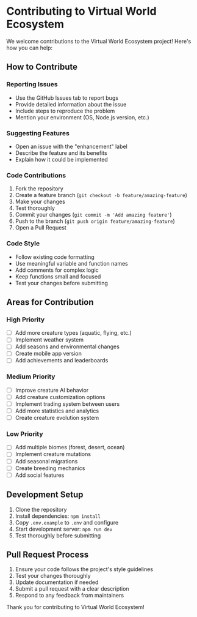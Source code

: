 # Contributing to Virtual World Ecosystem

We welcome contributions to the Virtual World Ecosystem project! Here's how you can help:

## How to Contribute

### Reporting Issues
- Use the GitHub Issues tab to report bugs
- Provide detailed information about the issue
- Include steps to reproduce the problem
- Mention your environment (OS, Node.js version, etc.)

### Suggesting Features
- Open an issue with the "enhancement" label
- Describe the feature and its benefits
- Explain how it could be implemented

### Code Contributions
1. Fork the repository
2. Create a feature branch (`git checkout -b feature/amazing-feature`)
3. Make your changes
4. Test thoroughly
5. Commit your changes (`git commit -m 'Add amazing feature'`)
6. Push to the branch (`git push origin feature/amazing-feature`)
7. Open a Pull Request

### Code Style
- Follow existing code formatting
- Use meaningful variable and function names
- Add comments for complex logic
- Keep functions small and focused
- Test your changes before submitting

## Areas for Contribution

### High Priority
- [ ] Add more creature types (aquatic, flying, etc.)
- [ ] Implement weather system
- [ ] Add seasons and environmental changes
- [ ] Create mobile app version
- [ ] Add achievements and leaderboards

### Medium Priority
- [ ] Improve creature AI behavior
- [ ] Add creature customization options
- [ ] Implement trading system between users
- [ ] Add more statistics and analytics
- [ ] Create creature evolution system

### Low Priority
- [ ] Add multiple biomes (forest, desert, ocean)
- [ ] Implement creature mutations
- [ ] Add seasonal migrations
- [ ] Create breeding mechanics
- [ ] Add social features

## Development Setup

1. Clone the repository
2. Install dependencies: `npm install`
3. Copy `.env.example` to `.env` and configure
4. Start development server: `npm run dev`
5. Test thoroughly before submitting

## Pull Request Process

1. Ensure your code follows the project's style guidelines
2. Test your changes thoroughly
3. Update documentation if needed
4. Submit a pull request with a clear description
5. Respond to any feedback from maintainers

Thank you for contributing to Virtual World Ecosystem!